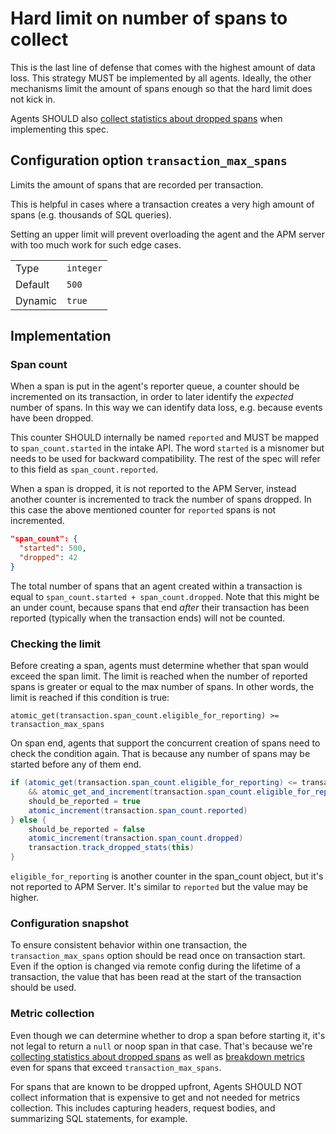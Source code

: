 # Hard limit on number of spans to collect

This is the last line of defense that comes with the highest amount of data loss.
This strategy MUST be implemented by all agents.
Ideally, the other mechanisms limit the amount of spans enough so that the hard limit does not kick in.

Agents SHOULD also [collect statistics about dropped spans](tracing-spans-dropped-stats.md) when implementing this spec.

## Configuration option `transaction_max_spans`

Limits the amount of spans that are recorded per transaction.

This is helpful in cases where a transaction creates a very high amount of spans (e.g. thousands of SQL queries).

Setting an upper limit will prevent overloading the agent and the APM server with too much work for such edge cases.

|                |          |
|----------------|----------|
| Type           | `integer`|
| Default        | `500`    |
| Dynamic        | `true`   |

## Implementation

### Span count

When a span is put in the agent's reporter queue, a counter should be incremented on its transaction, in order to later identify the _expected_ number of spans.
In this way we can identify data loss, e.g. because events have been dropped.

This counter SHOULD internally be named `reported` and MUST be mapped to `span_count.started` in the intake API.
The word `started` is a misnomer but needs to be used for backward compatibility.
The rest of the spec will refer to this field as `span_count.reported`.

When a span is dropped, it is not reported to the APM Server,
instead another counter is incremented to track the number of spans dropped.
In this case the above mentioned counter for `reported` spans is not incremented.

```json
"span_count": {
  "started": 500,
  "dropped": 42
}
```

The total number of spans that an agent created within a transaction is equal to `span_count.started + span_count.dropped`.
Note that this might be an under count, because spans that end *after* their
transaction has been reported (typically when the transaction ends) will not be
counted.

### Checking the limit

Before creating a span,
agents must determine whether that span would exceed the span limit.
The limit is reached when the number of reported spans is greater or equal to the max number of spans.
In other words, the limit is reached if this condition is true:

    atomic_get(transaction.span_count.eligible_for_reporting) >= transaction_max_spans

On span end, agents that support the concurrent creation of spans need to check the condition again.
That is because any number of spans may be started before any of them end.

```java
if (atomic_get(transaction.span_count.eligible_for_reporting) <= transaction_max_spans // optional optimization
    && atomic_get_and_increment(transaction.span_count.eligible_for_reporting) <= transaction_max_spans ) {
    should_be_reported = true
    atomic_increment(transaction.span_count.reported)
} else {
    should_be_reported = false
    atomic_increment(transaction.span_count.dropped)
    transaction.track_dropped_stats(this)
}
```

`eligible_for_reporting` is another counter in the span_count object, but it's not reported to APM Server.
It's similar to `reported` but the value may be higher.

### Configuration snapshot

To ensure consistent behavior within one transaction,
the `transaction_max_spans` option should be read once on transaction start.
Even if the option is changed via remote config during the lifetime of a transaction,
the value that has been read at the start of the transaction should be used.

### Metric collection

Even though we can determine whether to drop a span before starting it, it's not legal to return a `null` or noop span in that case.
That's because we're [collecting statistics about dropped spans](tracing-spans-dropped-stats.md) as well as
[breakdown metrics](https://docs.google.com/document/d/1-_LuC9zhmva0VvLgtI0KcHuLzNztPHbcM0ZdlcPUl64#heading=h.ondan294nbpt)
even for spans that exceed `transaction_max_spans`.

For spans that are known to be dropped upfront, Agents SHOULD NOT collect information that is expensive to get and not needed for metrics collection.
This includes capturing headers, request bodies, and summarizing SQL statements, for example.
